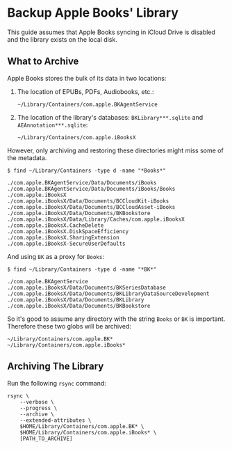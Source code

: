 # Backup Apple Books' Library

This guide assumes that Apple Books syncing in iCloud Drive is disabled and the
library exists on the local disk.

## What to Archive

Apple Books stores the bulk of its data in two locations:

1. The location of EPUBs, PDFs, Audiobooks, etc.:

   ```plaintext
   ~/Library/Containers/com.apple.BKAgentService
   ```

2. The location of the library's databases: `BKLibrary***.sqlite` and `AEAnnotation***.sqlite`:

   ```plaintext
   ~/Library/Containers/com.apple.iBooksX
   ```

However, only archiving and restoring these directories might miss some of the metadata.

```console
$ find ~/Library/Containers -type d -name "*Books*"

./com.apple.BKAgentService/Data/Documents/iBooks
./com.apple.BKAgentService/Data/Documents/iBooks/Books
./com.apple.iBooksX
./com.apple.iBooksX/Data/Documents/BCCloudKit-iBooks
./com.apple.iBooksX/Data/Documents/BCCloudAsset-iBooks
./com.apple.iBooksX/Data/Documents/BKBookstore
./com.apple.iBooksX/Data/Library/Caches/com.apple.iBooksX
./com.apple.iBooksX.CacheDelete
./com.apple.iBooksX.DiskSpaceEfficiency
./com.apple.iBooksX.SharingExtension
./com.apple.iBooksX-SecureUserDefaults
```

And using `BK` as a proxy for `Books`:

```console
$ find ~/Library/Containers -type d -name "*BK*"

./com.apple.BKAgentService
./com.apple.iBooksX/Data/Documents/BKSeriesDatabase
./com.apple.iBooksX/Data/Documents/BKLibraryDataSourceDevelopment
./com.apple.iBooksX/Data/Documents/BKLibrary
./com.apple.iBooksX/Data/Documents/BKBookstore
```

So it's good to assume any directory with the string `Books` or `BK` is
important. Therefore these two globs will be archived:

```plaintext
~/Library/Containers/com.apple.BK*
~/Library/Containers/com.apple.iBooks*
```

## Archiving The Library

Run the following `rsync` command:

```console
rsync \
    --verbose \
    --progress \
    --archive \
    --extended-attributes \
    $HOME/Library/Containers/com.apple.BK* \
    $HOME/Library/Containers/com.apple.iBooks* \
    [PATH_TO_ARCHIVE]
```
